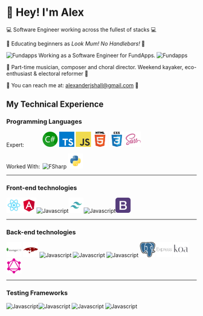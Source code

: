 # :wave: Hey! I'm Alex
:computer: Software Engineer working across the fullest of stacks :computer: 

:book: Educating beginners as <i>Look Mum! No Handlebars!</i> :book: 

<img height="20" alt="Fundapps" src="https://user-images.githubusercontent.com/63590877/123514538-6d734080-d68b-11eb-8a30-5ddb8958985d.png"> Working as a Software Engineer for FundApps. <img height="20" alt="Fundapps" src="https://user-images.githubusercontent.com/63590877/123514538-6d734080-d68b-11eb-8a30-5ddb8958985d.png">

:guitar: Part-time musician, composer and choral director. Weekend kayaker, eco-enthusiast & electoral reformer :guitar:

📮 You can reach me at: alexanderjshall@gmail.com 📮



## My Technical Experience

### **Programming Languages**
  
Expert:&ensp;&ensp;&ensp;&ensp;&ensp;&ensp;&ensp;<img height="40" alt="CSharp" src="https://raw.githubusercontent.com/github/explore/80688e429a7d4ef2fca1e82350fe8e3517d3494d/topics/csharp/csharp.png"> <img height="40" alt="Typescript" src="https://raw.githubusercontent.com/github/explore/80688e429a7d4ef2fca1e82350fe8e3517d3494d/topics/typescript/typescript.png"> <img height="40" alt="Javascript" src="https://raw.githubusercontent.com/github/explore/80688e429a7d4ef2fca1e82350fe8e3517d3494d/topics/javascript/javascript.png"> <img height="40" alt="Javascript" src="https://raw.githubusercontent.com/github/explore/80688e429a7d4ef2fca1e82350fe8e3517d3494d/topics/html/html.png"> <img height="40" alt="Javascript" src="https://raw.githubusercontent.com/github/explore/80688e429a7d4ef2fca1e82350fe8e3517d3494d/topics/css/css.png"> <img height="40" alt="Javascript" src="https://raw.githubusercontent.com/github/explore/80688e429a7d4ef2fca1e82350fe8e3517d3494d/topics/sass/sass.png">

Worked With:&ensp;<img height="40" alt="FSharp" src="http://www.roundcrisis.com/presentations/fsharp_oss/images/fsharp_logo.png"> <img height="40" alt="Python" src="https://raw.githubusercontent.com/github/explore/80688e429a7d4ef2fca1e82350fe8e3517d3494d/topics/python/python.png">

---

### **Front-end technologies**

<img height="40" alt="Javascript" src="https://raw.githubusercontent.com/github/explore/80688e429a7d4ef2fca1e82350fe8e3517d3494d/topics/react/react.png"><img height="40" alt="Javascript" src="https://raw.githubusercontent.com/github/explore/80688e429a7d4ef2fca1e82350fe8e3517d3494d/topics/angular/angular.png"><img height="40" alt="Javascript" src="https://avatars.githubusercontent.com/u/13409222?s=200&v=4"><img height="40" alt="Javascript" src="https://raw.githubusercontent.com/github/explore/80688e429a7d4ef2fca1e82350fe8e3517d3494d/topics/tailwind/tailwind.png"><img height="40" alt="Javascript" src="https://avatars.githubusercontent.com/u/1562726?s=200&v=4"><img height="40" alt="Javascript" src="https://raw.githubusercontent.com/github/explore/80688e429a7d4ef2fca1e82350fe8e3517d3494d/topics/bootstrap/bootstrap.png">

---

### **Back-end technologies**

<img height="40" alt="Javascript" src="https://raw.githubusercontent.com/github/explore/80688e429a7d4ef2fca1e82350fe8e3517d3494d/topics/mongodb/mongodb.png"> <img height="40" alt="Javascript" src="https://raw.githubusercontent.com/github/explore/80688e429a7d4ef2fca1e82350fe8e3517d3494d/topics/mongoose/mongoose.png"> <img height="40" alt="Javascript" src="https://avatars.githubusercontent.com/u/20165699?s=200&v=4"> <img height="40" alt="Javascript" src="https://avatars.githubusercontent.com/u/54766168?s=200&v=4"> <img height="40" alt="Javascript" src="https://avatars.githubusercontent.com/u/3591786?s=200&v=4"> <img height="40" alt="Javascript" src="https://raw.githubusercontent.com/github/explore/80688e429a7d4ef2fca1e82350fe8e3517d3494d/topics/postgresql/postgresql.png"> <img height="40" alt="Javascript" src="https://raw.githubusercontent.com/github/explore/80688e429a7d4ef2fca1e82350fe8e3517d3494d/topics/express/express.png"> <img height="40" alt="Javascript" src="https://raw.githubusercontent.com/github/explore/80688e429a7d4ef2fca1e82350fe8e3517d3494d/topics/koa/koa.png"> <img height="40" alt="Javascript" src="https://raw.githubusercontent.com/github/explore/80688e429a7d4ef2fca1e82350fe8e3517d3494d/topics/graphql/graphql.png">

---

### **Testing Frameworks**

<img height="40" alt="Javascript" src="./assets/jest-logo.png"><img height="40" alt="Javascript" src="https://avatars.githubusercontent.com/u/49996085?s=200&v=4"> <img height="40" alt="Javascript" src="https://avatars.githubusercontent.com/u/8770005?s=200&v=4"> <img height="40" alt="Javascript" src="https://avatars.githubusercontent.com/u/8908513?s=200&v=4">


